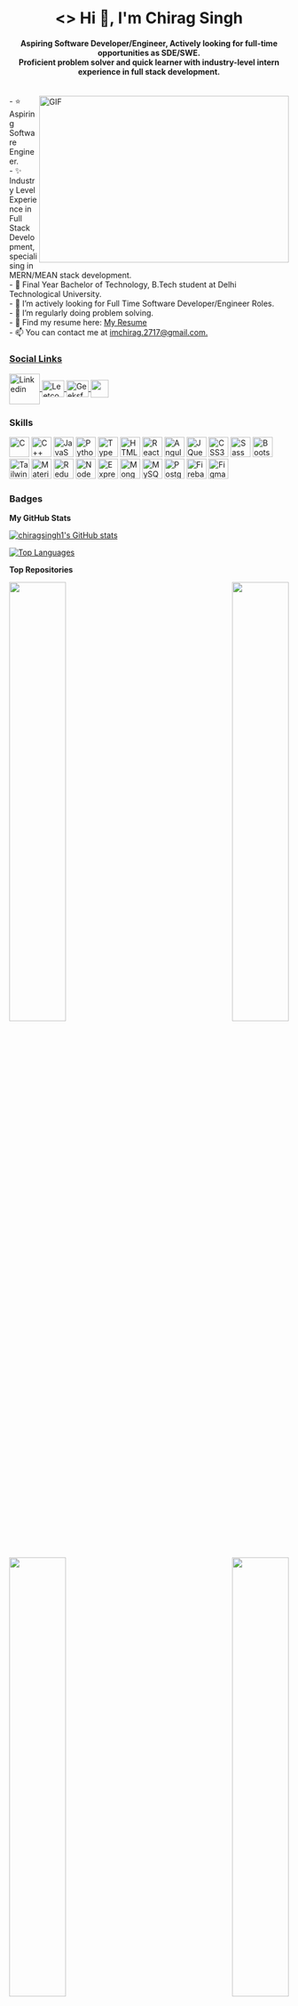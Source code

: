 <h1 align="center"><> Hi 👋, I'm Chirag Singh </></h1>
<h4 align="center">
  Aspiring Software Developer/Engineer, Actively looking for full-time opportunities as SDE/SWE. <br/>
  Proficient problem solver and quick learner with industry-level intern experience in full stack development.
</h4>
<br/><img align="right" alt="GIF" src="https://camo.githubusercontent.com/e4a569755580f96dce0e6d65bc761e0d9aef0fecae524ec73a1b0be60fc934fa/68747470733a2f2f7777772e6d79676f2e67652f75706c6f6164732f626c6f672f313538343032333739352e6a7067" width="450"
    height="300" />
- ⭐ Aspiring Software Engineer. <br>
- ✨ Industry Level Experience in Full Stack Development, specialising in MERN/MEAN stack development. <br/>
- 📄 Final Year Bachelor of Technology, B.Tech student at Delhi Technological University. <br/>
- 🔭 I’m actively looking for Full Time Software Developer/Engineer Roles.<br>
- 🌱 I’m regularly doing problem solving. <br>
- 🤝 Find my resume here: <a href="https://drive.google.com/file/d/1FXeO9VjEjTVC9oo0Yl47yOvKGAYX3Qq3/view?usp=sharing" target="_blank" > My Resume </a> <br>
- 📫 You can contact me at <a href="mailto:imchirag.2717@gmail.com" target="_blank">imchirag.2717@gmail.com.

<h3>Social Links </h3>
<p align="left">
        <a target = '_blank' href="https://www.linkedin.com/in/chiragsingh2717/" >
            <img alt=" Linkedin" align="center" src="https://cliply.co/wp-content/uploads/2021/02/372102050_LINKEDIN_ICON_TRANSPARENT_1080.gif" width="55" height="55" target="_blank">
        <a />
        <a href="https://leetcode.com/chiragsingh/" target="_blank">
            <img align="center" alt="Leetcode"
            src="https://raw.githubusercontent.com/rahuldkjain/github-profile-readme-generator/master/src/images/icons/Social/leet-code.svg" alt="ankitgupta9828" height="30" width="40" />
        </a>
        <a href="https://auth.geeksforgeeks.org/user/imchirag2717/profile" target="_blank">
          <img align="center" alt=" GeeksforGeeks"
            src="https://raw.githubusercontent.com/rahuldkjain/github-profile-readme-generator/master/src/images/icons/Social/geeks-for-geeks.svg" alt="ankitgupta9828" height="30" width="40" />
        </a>
        <a href="https://github.com/chiragsingh1" target="_blank">
          <img align="center" src="https://raw.githubusercontent.com/danielcranney/readme-generator/main/public/icons/socials/github.svg" width="32" height="32" />
        </a>
</p>

### Skills

<p align="left">
<a href="https://docs.microsoft.com/en-us/cpp/?view=msvc-170" target="_blank" rel="noreferrer"><img src="https://raw.githubusercontent.com/danielcranney/readme-generator/main/public/icons/skills/c-colored.svg" width="36" height="36" alt="C" /></a>
<a href="https://docs.microsoft.com/en-us/cpp/?view=msvc-170" target="_blank" rel="noreferrer"><img src="https://raw.githubusercontent.com/danielcranney/readme-generator/main/public/icons/skills/cplusplus-colored.svg" width="36" height="36" alt="C++" /></a>
<a href="https://developer.mozilla.org/en-US/docs/Web/JavaScript" target="_blank" rel="noreferrer"><img src="https://raw.githubusercontent.com/danielcranney/readme-generator/main/public/icons/skills/javascript-colored.svg" width="36" height="36" alt="JavaScript" /></a>
<a href="https://www.python.org/" target="_blank" rel="noreferrer"><img src="https://raw.githubusercontent.com/danielcranney/readme-generator/main/public/icons/skills/python-colored.svg" width="36" height="36" alt="Python" /></a>
<a href="https://www.typescriptlang.org/" target="_blank" rel="noreferrer"><img src="https://raw.githubusercontent.com/danielcranney/readme-generator/main/public/icons/skills/typescript-colored.svg" width="36" height="36" alt="TypeScript" /></a>
<a href="https://developer.mozilla.org/en-US/docs/Glossary/HTML5" target="_blank" rel="noreferrer"><img src="https://raw.githubusercontent.com/danielcranney/readme-generator/main/public/icons/skills/html5-colored.svg" width="36" height="36" alt="HTML5" /></a>
<a href="https://reactjs.org/" target="_blank" rel="noreferrer"><img src="https://raw.githubusercontent.com/danielcranney/readme-generator/main/public/icons/skills/react-colored.svg" width="36" height="36" alt="React" /></a>
<a href="https://angular.io/" target="_blank" rel="noreferrer"><img src="https://raw.githubusercontent.com/danielcranney/readme-generator/main/public/icons/skills/angularjs-colored.svg" width="36" height="36" alt="Angular" /></a>
<a href="https://jquery.com/" target="_blank" rel="noreferrer"><img src="https://raw.githubusercontent.com/danielcranney/readme-generator/main/public/icons/skills/jquery-colored.svg" width="36" height="36" alt="JQuery" /></a>
<a href="https://www.w3.org/TR/CSS/#css" target="_blank" rel="noreferrer"><img src="https://raw.githubusercontent.com/danielcranney/readme-generator/main/public/icons/skills/css3-colored.svg" width="36" height="36" alt="CSS3" /></a>
<a href="https://sass-lang.com/" target="_blank" rel="noreferrer"><img src="https://raw.githubusercontent.com/danielcranney/readme-generator/main/public/icons/skills/sass-colored.svg" width="36" height="36" alt="Sass" /></a>
<a href="https://getbootstrap.com/" target="_blank" rel="noreferrer"><img src="https://raw.githubusercontent.com/danielcranney/readme-generator/main/public/icons/skills/bootstrap-colored.svg" width="36" height="36" alt="Bootstrap" /></a>
<a href="https://tailwindcss.com/" target="_blank" rel="noreferrer"><img src="https://raw.githubusercontent.com/danielcranney/readme-generator/main/public/icons/skills/tailwindcss-colored.svg" width="36" height="36" alt="TailwindCSS" /></a>
<a href="https://mui.com/" target="_blank" rel="noreferrer"><img src="https://raw.githubusercontent.com/danielcranney/readme-generator/main/public/icons/skills/materialui-colored.svg" width="36" height="36" alt="Material UI" /></a>
<a href="https://redux.js.org/" target="_blank" rel="noreferrer"><img src="https://raw.githubusercontent.com/danielcranney/readme-generator/main/public/icons/skills/redux-colored.svg" width="36" height="36" alt="Redux" /></a>
<a href="https://nodejs.org/en/" target="_blank" rel="noreferrer"><img src="https://raw.githubusercontent.com/danielcranney/readme-generator/main/public/icons/skills/nodejs-colored.svg" width="36" height="36" alt="NodeJS" /></a>
<a href="https://expressjs.com/" target="_blank" rel="noreferrer"><img src="https://raw.githubusercontent.com/danielcranney/readme-generator/main/public/icons/skills/express-colored-dark.svg" width="36" height="36" alt="Express" /></a>
<a href="https://www.mongodb.com/" target="_blank" rel="noreferrer"><img src="https://raw.githubusercontent.com/danielcranney/readme-generator/main/public/icons/skills/mongodb-colored.svg" width="36" height="36" alt="MongoDB" /></a>
<a href="https://www.mysql.com/" target="_blank" rel="noreferrer"><img src="https://raw.githubusercontent.com/danielcranney/readme-generator/main/public/icons/skills/mysql-colored.svg" width="36" height="36" alt="MySQL" /></a>
<a href="https://www.postgresql.org/" target="_blank" rel="noreferrer"><img src="https://raw.githubusercontent.com/danielcranney/readme-generator/main/public/icons/skills/postgresql-colored.svg" width="36" height="36" alt="PostgreSQL" /></a>
<a href="https://firebase.google.com/" target="_blank" rel="noreferrer"><img src="https://raw.githubusercontent.com/danielcranney/readme-generator/main/public/icons/skills/firebase-colored.svg" width="36" height="36" alt="Firebase" /></a>
<a href="https://www.figma.com/" target="_blank" rel="noreferrer"><img src="https://raw.githubusercontent.com/danielcranney/readme-generator/main/public/icons/skills/figma-colored.svg" width="36" height="36" alt="Figma" /></a>
</p>

### Badges

<b>My GitHub Stats</b>

<a href="http://www.github.com/chiragsingh1"><img src="https://github-readme-stats.vercel.app/api?username=chiragsingh1&show_icons=true&hide=&count_private=true&title_color=0891b2&text_color=ffffff&icon_color=0891b2&bg_color=1c1917&hide_border=true&show_icons=true" alt="chiragsingh1's GitHub stats" /></a>

<a href="https://github.com/chiragsingh1" align="left"><img src="https://github-readme-stats.vercel.app/api/top-langs/?username=chiragsingh1&langs_count=10&title_color=0891b2&text_color=ffffff&icon_color=0891b2&bg_color=1c1917&hide_border=true&locale=en&custom_title=Top%20%Languages" alt="Top Languages" /></a>

<b>Top Repositories</b>

<div width="100%" align="center"><a href="https://github.com/chiragsingh1/Chatly-MERN" align="left"><img align="left" width="45%" src="https://github-readme-stats.vercel.app/api/pin/?username=chiragsingh1&repo=Chatly-MERN&title_color=0891b2&text_color=ffffff&icon_color=0891b2&bg_color=1c1917&hide_border=true&locale=en" /></a><a href="https://github.com/chiragsingh1/Investors-Assemble" align="right"><img align="right" width="45%" src="https://github-readme-stats.vercel.app/api/pin/?username=chiragsingh1&repo=Investors-Assemble&title_color=0891b2&text_color=ffffff&icon_color=0891b2&bg_color=1c1917&hide_border=true&locale=en" /></a></div><br /><br /><br /><br /><br /><br /><br />

<br /><br /><br /><br /><br />

<div width="100%" align="center"><a href="https://github.com/chiragsingh1/netflix-clone" align="left"><img align="left" width="45%" src="https://github-readme-stats.vercel.app/api/pin/?username=chiragsingh1&repo=netflix-clone&title_color=0891b2&text_color=ffffff&icon_color=0891b2&bg_color=1c1917&hide_border=true&locale=en" /></a><a href="https://github.com/chiragsingh1/movie-mafia" align="right"><img align="right" width="45%" src="https://github-readme-stats.vercel.app/api/pin/?username=chiragsingh1&repo=movie-mafia&title_color=0891b2&text_color=ffffff&icon_color=0891b2&bg_color=1c1917&hide_border=true&locale=en" /></a></div>
